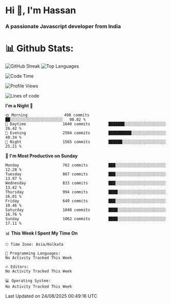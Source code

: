 # Hi 👋, I'm Hassan
### A passionate Javascript developer from India


# 📊 Github Stats:
![GitHub Streak](https://github-readme-streak-stats.herokuapp.com/?user=codeblooded47&theme=dracula&hide_border=false)
![Top Languages](https://github-readme-stats.vercel.app/api/top-langs/?username=codeblooded47&layout=compact&theme=dracula)



<!--START_SECTION:waka-->
![Code Time](http://img.shields.io/badge/Code%20Time-883%20hrs%201%20min-blue)

![Profile Views](http://img.shields.io/badge/Profile%20Views-8-blue)

![Lines of code](https://img.shields.io/badge/From%20Hello%20World%20I%27ve%20Written-24.3%20million%20lines%20of%20code-blue)

**I'm a Night 🦉** 

```text
🌞 Morning                498 commits         ██░░░░░░░░░░░░░░░░░░░░░░░   08.02 % 
🌆 Daytime                1640 commits        ███████░░░░░░░░░░░░░░░░░░   26.42 % 
🌃 Evening                2504 commits        ██████████░░░░░░░░░░░░░░░   40.34 % 
🌙 Night                  1565 commits        ██████░░░░░░░░░░░░░░░░░░░   25.21 % 
```
📅 **I'm Most Productive on Sunday** 

```text
Monday                   762 commits         ███░░░░░░░░░░░░░░░░░░░░░░   12.28 % 
Tuesday                  867 commits         ███░░░░░░░░░░░░░░░░░░░░░░   13.97 % 
Wednesday                833 commits         ███░░░░░░░░░░░░░░░░░░░░░░   13.42 % 
Thursday                 994 commits         ████░░░░░░░░░░░░░░░░░░░░░   16.01 % 
Friday                   649 commits         ███░░░░░░░░░░░░░░░░░░░░░░   10.46 % 
Saturday                 1040 commits        ████░░░░░░░░░░░░░░░░░░░░░   16.76 % 
Sunday                   1062 commits        ████░░░░░░░░░░░░░░░░░░░░░   17.11 % 
```


📊 **This Week I Spent My Time On** 

```text
🕑︎ Time Zone: Asia/Kolkata

💬 Programming Languages: 
No Activity Tracked This Week

🔥 Editors: 
No Activity Tracked This Week

💻 Operating System: 
No Activity Tracked This Week
```


 Last Updated on 24/08/2025 00:49:16 UTC
<!--END_SECTION:waka-->

